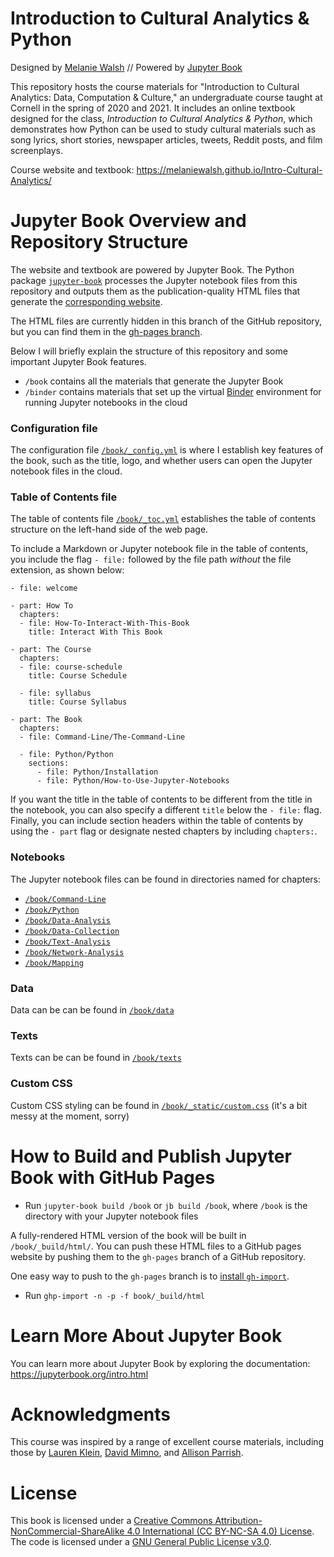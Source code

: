 # Introduction to Cultural Analytics & Python

Designed by [Melanie Walsh](https://melaniewalsh.org/) // Powered by [Jupyter Book](https://jupyterbook.org/)

This repository hosts the course materials for "Introduction to Cultural Analytics: Data, Computation & Culture," an undergraduate course taught at Cornell in the spring of 2020 and 2021. It includes an online textbook designed for the class, *Introduction to Cultural Analytics & Python*, which demonstrates how Python can be used to study cultural materials such as song lyrics, short stories, newspaper articles, tweets, Reddit posts, and film screenplays. 

Course website and textbook: https://melaniewalsh.github.io/Intro-Cultural-Analytics/

# Jupyter Book Overview and Repository Structure

The website and textbook are powered by Jupyter Book. The Python package [`jupyter-book`](https://jupyterbook.org/start/build.html) processes the Jupyter notebook files from this repository and outputs them as the publication-quality HTML files that generate the [corresponding website](https://melaniewalsh.github.io/Intro-Cultural-Analytics/).

The HTML files are currently hidden in this branch of the GitHub repository, but you can find them in the [gh-pages branch](https://github.com/melaniewalsh/Intro-Cultural-Analytics/tree/gh-pages).

Below I will briefly explain the structure of this repository and some important Jupyter Book features.

-  `/book` contains all the materials that generate the Jupyter Book
- `/binder` contains materials that set up the virtual [Binder](https://mybinder.org/) environment for running Jupyter notebooks in the cloud 

### Configuration file

The configuration file [`/book/_config.yml`](https://github.com/melaniewalsh/Intro-Cultural-Analytics/blob/master/book/_config.yml) is where I establish key features of the book, such as the title, logo, and whether users can open the Jupyter notebook files in the cloud.
 
### Table of Contents file

The table of contents file [`/book/_toc.yml`](https://github.com/melaniewalsh/Intro-Cultural-Analytics/blob/master/book/_toc.yml) establishes the table of contents structure on the left-hand side of the web page.

To include a Markdown or Jupyter notebook file in the table of contents, you include the flag `- file:` followed by the file path *without* the file extension, as shown below: 
```
- file: welcome

- part: How To
  chapters:
  - file: How-To-Interact-With-This-Book
    title: Interact With This Book

- part: The Course
  chapters:
  - file: course-schedule
    title: Course Schedule

  - file: syllabus
    title: Course Syllabus
  
- part: The Book
  chapters:
  - file: Command-Line/The-Command-Line

  - file: Python/Python
    sections:
      - file: Python/Installation
      - file: Python/How-to-Use-Jupyter-Notebooks
```

If you want the title in the table of contents to be different from the title in the notebook, you can also specify a different `title` below the `- file:` flag. Finally, you can include section headers within the table of contents by using the `- part` flag or designate nested chapters by including `chapters:`.

### Notebooks

The Jupyter notebook files can be found in directories named for chapters:
- [`/book/Command-Line`](https://github.com/melaniewalsh/Intro-Cultural-Analytics/tree/master/book/Command-Line)
-  [`/book/Python`](https://github.com/melaniewalsh/Intro-Cultural-Analytics/tree/master/book/Python)
-  [`/book/Data-Analysis`](https://github.com/melaniewalsh/Intro-Cultural-Analytics/tree/master/book/Data-Analysis)
-  [`/book/Data-Collection`](https://github.com/melaniewalsh/Intro-Cultural-Analytics/tree/master/book/Data-Collection)
-  [`/book/Text-Analysis`](https://github.com/melaniewalsh/Intro-Cultural-Analytics/tree/master/book/Text-Analysis)
-  [`/book/Network-Analysis`](https://github.com/melaniewalsh/Intro-Cultural-Analytics/tree/master/book/Network-Analysis)
-  [`/book/Mapping`](https://github.com/melaniewalsh/Intro-Cultural-Analytics/tree/master/book/Mapping)

### Data

Data can be can be found in [`/book/data`](https://github.com/melaniewalsh/Intro-Cultural-Analytics/tree/master/book/data)

### Texts

Texts can be can be found in [`/book/texts`](https://github.com/melaniewalsh/Intro-Cultural-Analytics/tree/master/book/texts)

### Custom CSS

Custom CSS styling can be found in [`/book/_static/custom.css`](https://github.com/melaniewalsh/Intro-Cultural-Analytics/blob/master/book/_static/custom.css) (it's a bit messy at the moment, sorry)


# How to Build and Publish Jupyter Book with GitHub Pages

- Run `jupyter-book build /book` or `jb build /book`, where `/book` is the directory with your Jupyter notebook files

A fully-rendered HTML version of the book will be built in `/book/_build/html/`. You can push these HTML files to a GitHub pages website by pushing them to the `gh-pages` branch of a GitHub repository.
 
One easy way to push to the `gh-pages` branch is to [install `gh-import`](https://jupyterbook.org/publish/gh-pages.html#push-your-book-to-a-branch-hosted-by-github-pages).

- Run `ghp-import -n -p -f book/_build/html`


# Learn More About Jupyter Book

You can learn more about Jupyter Book by exploring the documentation: https://jupyterbook.org/intro.html

# Acknowledgments
This course was inspired by a range of excellent course materials, including those by [Lauren Klein](https://github.com/laurenfklein/emory-qtm340), [David Mimno](https://mimno.infosci.cornell.edu/info3350/), and [Allison Parrish](https://github.com/aparrish/rwet).

# License

This book is licensed under a [Creative Commons Attribution-NonCommercial-ShareAlike 4.0 International (CC BY-NC-SA 4.0) License](https://creativecommons.org/licenses/by-nc-sa/4.0/). The code is licensed under a [GNU General Public License v3.0](https://choosealicense.com/licenses/gpl-3.0/#).